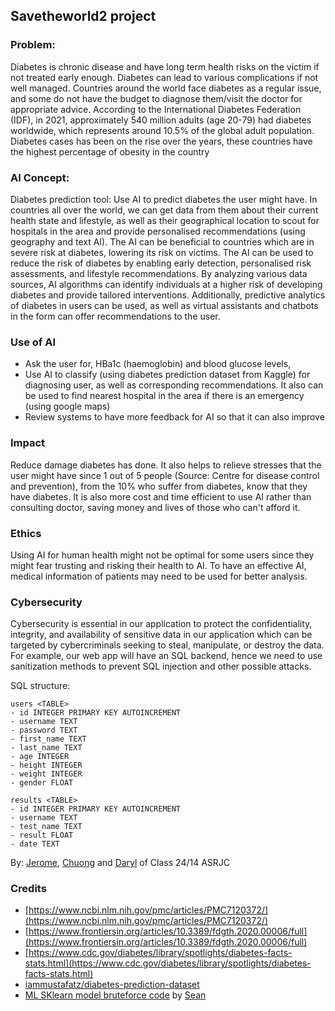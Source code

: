 ## Savetheworld2 project

### Problem:
Diabetes is chronic disease and have long term health risks on the victim if not treated early enough. Diabetes can lead to various complications if not well managed. Countries around the world face diabetes as a regular issue, and some do not have the budget to diagnose them/visit the doctor for appropriate advice. According to the International Diabetes Federation (IDF), in 2021, approximately 540 million adults (age 20-79) had diabetes worldwide, which represents around 10.5% of the global adult population. Diabetes cases has been on the rise over the years, these countries have the highest percentage of obesity in the country


### AI Concept:
Diabetes prediction tool: Use AI to predict diabetes the user might have. In countries all over the world, we can get data from them about their current health state and lifestyle, as well as their geographical location to scout for hospitals in the area and provide personalised recommendations (using geography and text AI). The AI can be beneficial to countries which are in severe risk at diabetes, lowering its risk on victims. The AI can be used to reduce the risk of diabetes by enabling early detection, personalised risk assessments, and lifestyle recommendations. By analyzing various data sources, AI algorithms can identify individuals at a higher risk of developing diabetes and provide tailored interventions. Additionally, predictive analytics of diabetes in users can be used, as well as virtual assistants and chatbots in the form can offer recommendations to the user.


### Use of AI
- Ask the user for, HBa1c (haemoglobin) and blood glucose levels,
- Use AI to classify (using diabetes prediction dataset from Kaggle) for diagnosing user, as well as corresponding recommendations. It also can be used to find nearest hospital in the area if there is an emergency (using google maps)
- Review systems to have more feedback for AI so that it can also improve


### Impact
Reduce damage diabetes has done. It also helps to relieve stresses that the user might have since 1 out of 5 people (Source: Centre for disease control and prevention), from the 10% who suffer from diabetes, know that they have diabetes. It is also more cost and time efficient to use AI rather than consulting doctor, saving money and lives of those who can't afford it.


### Ethics
Using AI for human health might not be optimal for some users since they might fear trusting and risking their health to AI. To have an effective AI, medical information of patients may need to be used for better analysis.

### Cybersecurity
Cybersecurity is essential in our application to protect the confidentiality, integrity, and availability of sensitive data in our application which can be targeted by cybercriminals seeking to steal, manipulate, or destroy the data. For example, our web app will have an SQL backend, hence we need to use sanitization methods to prevent SQL injection and other possible attacks.

SQL structure:
```
users <TABLE>
- id INTEGER PRIMARY KEY AUTOINCREMENT
- username TEXT
- password TEXT
- first_name TEXT
- last_name TEXT
- age INTEGER
- height INTEGER
- weight INTEGER
- gender FLOAT

results <TABLE>
- id INTEGER PRIMARY KEY AUTOINCREMENT
- username TEXT
- test_name TEXT
- result FLOAT
- date TEXT
```

By: [Jerome](https://github.com/jeromepalayoor), [Chuong](https://github.com/hollowcrust) and [Daryl](https://github.com/cutekittens123) of Class 24/14 ASRJC

### Credits
- [https://www.ncbi.nlm.nih.gov/pmc/articles/PMC7120372/](https://www.ncbi.nlm.nih.gov/pmc/articles/PMC7120372/)
- [https://www.frontiersin.org/articles/10.3389/fdgth.2020.00006/full](https://www.frontiersin.org/articles/10.3389/fdgth.2020.00006/full)
- [https://www.cdc.gov/diabetes/library/spotlights/diabetes-facts-stats.html](https://www.cdc.gov/diabetes/library/spotlights/diabetes-facts-stats.html)
- [iammustafatz/diabetes-prediction-dataset](https://www.kaggle.com/datasets/iammustafatz/diabetes-prediction-dataset)
- [ML SKlearn model bruteforce code](https://github.com/beanbeah/ML/blob/main/sklearn-ml-bruteforce.py) by [Sean](https://github.com/beanbeah)